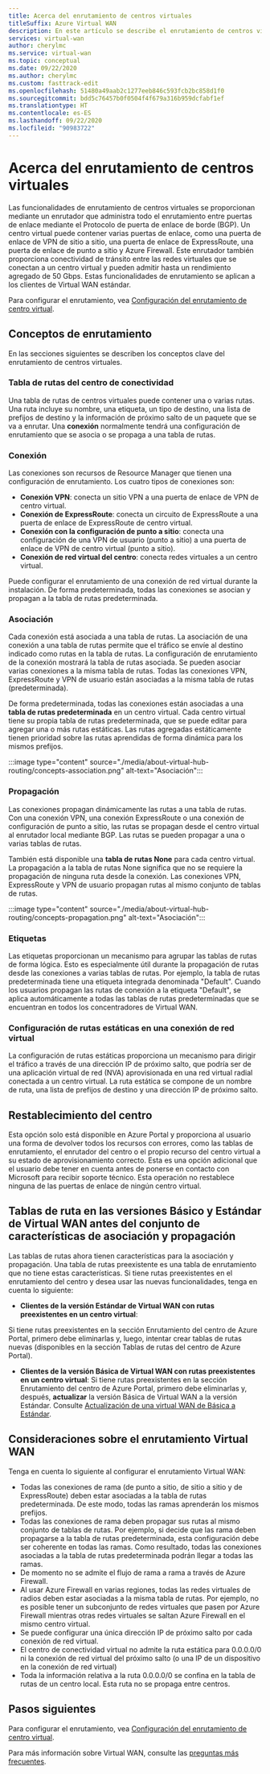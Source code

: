 ```yaml
---
title: Acerca del enrutamiento de centros virtuales
titleSuffix: Azure Virtual WAN
description: En este artículo se describe el enrutamiento de centros virtuales.
services: virtual-wan
author: cherylmc
ms.service: virtual-wan
ms.topic: conceptual
ms.date: 09/22/2020
ms.author: cherylmc
ms.custom: fasttrack-edit
ms.openlocfilehash: 51480a49aab2c1277eeb846c593fcb2bc858d1f0
ms.sourcegitcommit: bdd5c76457b0f0504f4f679a316b959dcfabf1ef
ms.translationtype: HT
ms.contentlocale: es-ES
ms.lasthandoff: 09/22/2020
ms.locfileid: "90983722"
---
```

# <a name="about-virtual-hub-routing"></a>Acerca del enrutamiento de centros virtuales

Las funcionalidades de enrutamiento de centros virtuales se proporcionan mediante un enrutador que administra todo el enrutamiento entre puertas de enlace mediante el Protocolo de puerta de enlace de borde (BGP). Un centro virtual puede contener varias puertas de enlace, como una puerta de enlace de VPN de sitio a sitio, una puerta de enlace de ExpressRoute, una puerta de enlace de punto a sitio y Azure Firewall. Este enrutador también proporciona conectividad de tránsito entre las redes virtuales que se conectan a un centro virtual y pueden admitir hasta un rendimiento agregado de 50 Gbps. Estas funcionalidades de enrutamiento se aplican a los clientes de Virtual WAN estándar. 

Para configurar el enrutamiento, vea [Configuración del enrutamiento de centro virtual](how-to-virtual-hub-routing.md).

## <a name="routing-concepts"></a><a name="concepts"></a>Conceptos de enrutamiento

En las secciones siguientes se describen los conceptos clave del enrutamiento de centros virtuales.

### <a name="hub-route-table"></a><a name="hub-route"></a>Tabla de rutas del centro de conectividad

Una tabla de rutas de centros virtuales puede contener una o varias rutas. Una ruta incluye su nombre, una etiqueta, un tipo de destino, una lista de prefijos de destino y la información de próximo salto de un paquete que se va a enrutar. Una **conexión** normalmente tendrá una configuración de enrutamiento que se asocia o se propaga a una tabla de rutas.

### <a name="connection"></a><a name="connection"></a>Conexión

Las conexiones son recursos de Resource Manager que tienen una configuración de enrutamiento. Los cuatro tipos de conexiones son:

* **Conexión VPN**: conecta un sitio VPN a una puerta de enlace de VPN de centro virtual.
* **Conexión de ExpressRoute**: conecta un circuito de ExpressRoute a una puerta de enlace de ExpressRoute de centro virtual.
* **Conexión con la configuración de punto a sitio**: conecta una configuración de una VPN de usuario (punto a sitio) a una puerta de enlace de VPN de centro virtual (punto a sitio).
* **Conexión de red virtual del centro**: conecta redes virtuales a un centro virtual.

Puede configurar el enrutamiento de una conexión de red virtual durante la instalación. De forma predeterminada, todas las conexiones se asocian y propagan a la tabla de rutas predeterminada.

### <a name="association"></a><a name="association"></a>Asociación

Cada conexión está asociada a una tabla de rutas. La asociación de una conexión a una tabla de rutas permite que el tráfico se envíe al destino indicado como rutas en la tabla de rutas. La configuración de enrutamiento de la conexión mostrará la tabla de rutas asociada.  Se pueden asociar varias conexiones a la misma tabla de rutas. Todas las conexiones VPN, ExpressRoute y VPN de usuario están asociadas a la misma tabla de rutas (predeterminada).

De forma predeterminada, todas las conexiones están asociadas a una **tabla de rutas predeterminada** en un centro virtual. Cada centro virtual tiene su propia tabla de rutas predeterminada, que se puede editar para agregar una o más rutas estáticas. Las rutas agregadas estáticamente tienen prioridad sobre las rutas aprendidas de forma dinámica para los mismos prefijos.

:::image type="content" source="./media/about-virtual-hub-routing/concepts-association.png" alt-text="Asociación":::

### <a name="propagation"></a><a name="propagation"></a>Propagación

Las conexiones propagan dinámicamente las rutas a una tabla de rutas. Con una conexión VPN, una conexión ExpressRoute o una conexión de configuración de punto a sitio, las rutas se propagan desde el centro virtual al enrutador local mediante BGP. Las rutas se pueden propagar a una o varias tablas de rutas.

También está disponible una **tabla de rutas None** para cada centro virtual. La propagación a la tabla de rutas None significa que no se requiere la propagación de ninguna ruta desde la conexión. Las conexiones VPN, ExpressRoute y VPN de usuario propagan rutas al mismo conjunto de tablas de rutas.

:::image type="content" source="./media/about-virtual-hub-routing/concepts-propagation.png" alt-text="Asociación":::

### <a name="labels"></a><a name="static"></a>Etiquetas
Las etiquetas proporcionan un mecanismo para agrupar las tablas de rutas de forma lógica. Esto es especialmente útil durante la propagación de rutas desde las conexiones a varias tablas de rutas. Por ejemplo, la tabla de rutas predeterminada tiene una etiqueta integrada denominada "Default". Cuando los usuarios propagan las rutas de conexión a la etiqueta "Default", se aplica automáticamente a todas las tablas de rutas predeterminadas que se encuentran en todos los concentradores de Virtual WAN. 

### <a name="configuring-static-routes-in-a-virtual-network-connection"></a><a name="static"></a>Configuración de rutas estáticas en una conexión de red virtual

La configuración de rutas estáticas proporciona un mecanismo para dirigir el tráfico a través de una dirección IP de próximo salto, que podría ser de una aplicación virtual de red (NVA) aprovisionada en una red virtual radial conectada a un centro virtual. La ruta estática se compone de un nombre de ruta, una lista de prefijos de destino y una dirección IP de próximo salto.

## <a name="reset-hub"></a><a name="route"></a>Restablecimiento del centro
Esta opción solo está disponible en Azure Portal y proporciona al usuario una forma de devolver todos los recursos con errores, como las tablas de enrutamiento, el enrutador del centro o el propio recurso del centro virtual a su estado de aprovisionamiento correcto. Esta es una opción adicional que el usuario debe tener en cuenta antes de ponerse en contacto con Microsoft para recibir soporte técnico. Esta operación no restablece ninguna de las puertas de enlace de ningún centro virtual. 

## <a name="route-tables-in-basic-and-standard-virtual-wans-prior-to-the-feature-set-of-association-and-propagation"></a><a name="route"></a>Tablas de ruta en las versiones Básico y Estándar de Virtual WAN antes del conjunto de características de asociación y propagación

Las tablas de rutas ahora tienen características para la asociación y propagación. Una tabla de rutas preexistente es una tabla de enrutamiento que no tiene estas características. Si tiene rutas preexistentes en el enrutamiento del centro y desea usar las nuevas funcionalidades, tenga en cuenta lo siguiente:

* **Clientes de la versión Estándar de Virtual WAN con rutas preexistentes en un centro virtual**:

Si tiene rutas preexistentes en la sección Enrutamiento del centro de Azure Portal, primero debe eliminarlas y, luego, intentar crear tablas de rutas nuevas (disponibles en la sección Tablas de rutas del centro de Azure Portal).

* **Clientes de la versión Básica de Virtual WAN con rutas preexistentes en un centro virtual**: Si tiene rutas preexistentes en la sección Enrutamiento del centro de Azure Portal, primero debe eliminarlas y, después, **actualizar** la versión Básica de Virtual WAN a la versión Estándar. Consulte [Actualización de una virtual WAN de Básica a Estándar](upgrade-virtual-wan.md).

## <a name="virtual-wan-routing-considerations"></a><a name="considerations"></a>Consideraciones sobre el enrutamiento Virtual WAN

Tenga en cuenta lo siguiente al configurar el enrutamiento Virtual WAN:

* Todas las conexiones de rama (de punto a sitio, de sitio a sitio y de ExpressRoute) deben estar asociadas a la tabla de rutas predeterminada. De este modo, todas las ramas aprenderán los mismos prefijos.
* Todas las conexiones de rama deben propagar sus rutas al mismo conjunto de tablas de rutas. Por ejemplo, si decide que las rama deben propagarse a la tabla de rutas predeterminada, esta configuración debe ser coherente en todas las ramas. Como resultado, todas las conexiones asociadas a la tabla de rutas predeterminada podrán llegar a todas las ramas.
* De momento no se admite el flujo de rama a rama a través de Azure Firewall.
* Al usar Azure Firewall en varias regiones, todas las redes virtuales de radios deben estar asociadas a la misma tabla de rutas. Por ejemplo, no es posible tener un subconjunto de redes virtuales que pasen por Azure Firewall mientras otras redes virtuales se saltan Azure Firewall en el mismo centro virtual.
* Se puede configurar una única dirección IP de próximo salto por cada conexión de red virtual.
* El centro de conectividad virtual no admite la ruta estática para 0.0.0.0/0 ni la conexión de red virtual del próximo salto (o una IP de un dispositivo en la conexión de red virtual)
* Toda la información relativa a la ruta 0.0.0.0/0 se confina en la tabla de rutas de un centro local. Esta ruta no se propaga entre centros.

## <a name="next-steps"></a>Pasos siguientes

Para configurar el enrutamiento, vea [Configuración del enrutamiento de centro virtual](how-to-virtual-hub-routing.md).

Para más información sobre Virtual WAN, consulte las [preguntas más frecuentes](virtual-wan-faq.md).
